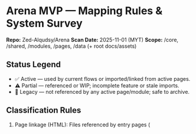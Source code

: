# Arena MVP — Mapping Rules & System Survey

**Repo:** Zed-Alqudsy/Arena
**Scan Date:** 2025-11-01 (MYT)
**Scope:** /core, /shared, /modules, /pages, /data (+ root docs/assets)

## Status Legend
- ✅ Active — used by current flows or imported/linked from active pages.
- ⚠️ Partial — referenced or WIP; incomplete feature or stale imports.
- 🚫 Legacy — not referenced by any active page/module; safe to archive.

## Classification Rules
1. Page linkage (HTML): Files referenced by entry pages (<script>/<link>) are Active.
2. Module imports (JS): Any JS imported by Active pages or another Active module is Active.
3. Data contracts (JSON/JS): Keys used by localStorage or State.* in Active flows are Active.
4. Docs/MD: Design/runbooks matching current feature surfaces are Partial unless superseded.
5. Unreferenced: Anything not reachable by (1)–(3) is Legacy.

## Known Root Items (initial tagging)
| Path | Type | Status | Notes |
|---|---|---|---|
| /core/ | dir | ⚠️ Partial | Needs import crawl |
| /shared/ | dir | ⚠️ Partial | CSS + helpers |
| /modules/ | dir | ⚠️ Partial | Feature modules |
| /pages/ | dir | ⚠️ Partial | Page shells |
| /data/ | dir | ⚠️ Partial | Presets/samples |
| /index.html | html | ✅ Active | Entry surface |
| /platform_index.html | html | ✅ Active | Platform hub |
| /arena-ui.css | css | ✅ Active | Global styles |
| /styles.css | css | ⚠️ Partial | Secondary styles |
| /FILETREE.txt | text | ⚠️ Partial | Tree snapshot |
| /full_tree.txt | text | ⚠️ Partial | Expanded tree |

## Next Actions
- Import crawl (HTML/JS) → update registries.
- Key extraction (localStorage/State) → storage_keys_map.json.
- Preset contract → preset_param_contract.json.
- Dep graph → dependency_graph.md (mermaid).
